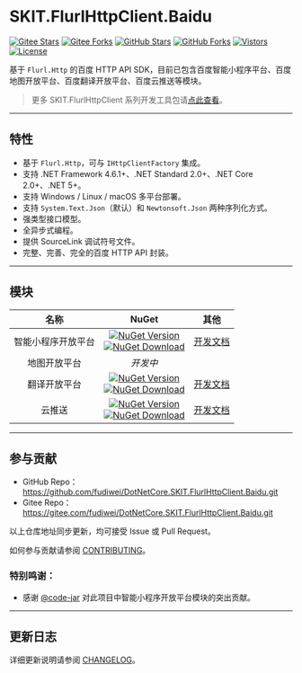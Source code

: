 # SKIT.FlurlHttpClient.Baidu

[![Gitee Stars](https://gitee.com/fudiwei/DotNetCore.SKIT.FlurlHttpClient.Baidu/badge/star.svg?title=Stars)](https://gitee.com/fudiwei/DotNetCore.SKIT.FlurlHttpClient.Baidu)
[![Gitee Forks](https://gitee.com/fudiwei/DotNetCore.SKIT.FlurlHttpClient.Baidu/badge/fork.svg?title=Forks)](https://gitee.com/fudiwei/DotNetCore.SKIT.FlurlHttpClient.Baidu)
[![GitHub Stars](https://img.shields.io/github/stars/fudiwei/DotNetCore.SKIT.FlurlHttpClient.Baidu?logo=github&label=Stars)](https://github.com/fudiwei/DotNetCore.SKIT.FlurlHttpClient.Baidu)
[![GitHub Forks](https://img.shields.io/github/forks/fudiwei/DotNetCore.SKIT.FlurlHttpClient.Baidu?logo=github&label=Forks)](https://github.com/fudiwei/DotNetCore.SKIT.FlurlHttpClient.Baidu)
[![Vistors](https://visitor-badge.laobi.icu/badge?page_id=fudiwei.DotNetCore.SKIT.FlurlHttpClient.Baidu&title=Visitors)](https://github.com/fudiwei/DotNetCore.SKIT.FlurlHttpClient.Baidu)
[![License](https://img.shields.io/github/license/fudiwei/DotNetCore.SKIT.FlurlHttpClient.Baidu?label=License)](https://mit-license.org/)

基于 `Flurl.Http` 的百度 HTTP API SDK，目前已包含百度智能小程序平台、百度地图开放平台、百度翻译开放平台、百度云推送等模块。

> 更多 SKIT.FlurlHttpClient 系列开发工具包请[点此查看](https://github.com/fudiwei/DotNetCore.SKIT.FlurlHttpClient)。

---

## 特性

-   基于 `Flurl.Http`，可与 `IHttpClientFactory` 集成。
-   支持 .NET Framework 4.6.1+、.NET Standard 2.0+、.NET Core 2.0+、.NET 5+。
-   支持 Windows / Linux / macOS 多平台部署。
-   支持 `System.Text.Json`（默认）和 `Newtonsoft.Json` 两种序列化方式。
-   强类型接口模型。
-   全异步式编程。
-   提供 SourceLink 调试符号文件。
-   完整、完善、完全的百度 HTTP API 封装。

---

## 模块

|        名称        |                                                                                                                                                                                       NuGet                                                                                                                                                                                        |                  其他                  |
| :----------------: | :--------------------------------------------------------------------------------------------------------------------------------------------------------------------------------------------------------------------------------------------------------------------------------------------------------------------------------------------------------------------------------: | :------------------------------------: |
| 智能小程序开放平台 |   [![NuGet Version](https://img.shields.io/nuget/v/SKIT.FlurlHttpClient.Baidu.SmartApp.svg?label=NuGet)](https://www.nuget.org/packages/SKIT.FlurlHttpClient.Baidu.SmartApp) <br> [![NuGet Download](https://img.shields.io/nuget/dt/SKIT.FlurlHttpClient.Baidu.SmartApp.svg?sanitize=true&label=Downloads)](https://www.nuget.org/packages/SKIT.FlurlHttpClient.Baidu.SmartApp)   | [开发文档](./docs/SmartApp/README.md)  |
|    地图开放平台    |                                                                                                                                                                                      _开发中_                                                                                                                                                                                      |                                        |
|    翻译开放平台    | [![NuGet Version](https://img.shields.io/nuget/v/SKIT.FlurlHttpClient.Baidu.Translate.svg?label=NuGet)](https://www.nuget.org/packages/SKIT.FlurlHttpClient.Baidu.Translate) <br> [![NuGet Download](https://img.shields.io/nuget/dt/SKIT.FlurlHttpClient.Baidu.Translate.svg?sanitize=true&label=Downloads)](https://www.nuget.org/packages/SKIT.FlurlHttpClient.Baidu.Translate) | [开发文档](./docs/Translate/README.md) |
|       云推送       |           [![NuGet Version](https://img.shields.io/nuget/v/SKIT.FlurlHttpClient.Baidu.Push.svg?label=NuGet)](https://www.nuget.org/packages/SKIT.FlurlHttpClient.Baidu.Push) <br> [![NuGet Download](https://img.shields.io/nuget/dt/SKIT.FlurlHttpClient.Baidu.Push.svg?sanitize=true&label=Downloads)](https://www.nuget.org/packages/SKIT.FlurlHttpClient.Baidu.Push)           |   [开发文档](./docs/Push/README.md)    |

---

## 参与贡献

-   GitHub Repo：https://github.com/fudiwei/DotNetCore.SKIT.FlurlHttpClient.Baidu.git
-   Gitee Repo：https://gitee.com/fudiwei/DotNetCore.SKIT.FlurlHttpClient.Baidu.git

以上仓库地址同步更新，均可接受 Issue 或 Pull Request。

如何参与贡献请参阅 [CONTRIBUTING](./CONTRIBUTING.md)。

### 特别鸣谢：

-   感谢 [@code-jar](https://github.com/code-jar) 对此项目中智能小程序开放平台模块的突出贡献。

---

## 更新日志

详细更新说明请参阅 [CHANGELOG](./CHANGELOG.md)。
